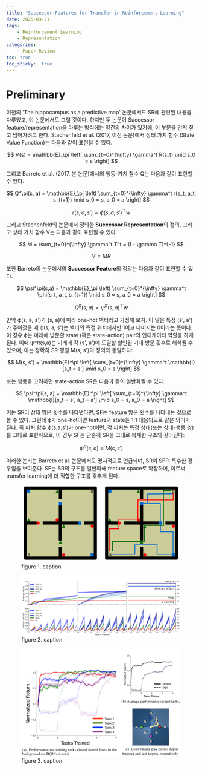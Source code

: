 ```yaml
---
title: "Successor Features for Transfer in Reinforcement Learning"
date: 2025-03-21
tags:
    - Reinforcement Learning
    - Representation
categories: 
    - Paper Review
toc: true
toc_sticky:  true
---
```


# Preliminary

이전의 'The hippocampus as a predictive map' 논문에서도 SR에 관련된 내용을 다루었고, 이 논문에서도 그럴 것이다. 하지만 두 논문이 Successor feature/representation을 다루는 방식에는 약간의 차이가 있기에, 이 부분을 먼저 짚고 넘어가려고 한다. Stachenfeld et al. (2017, 이전 논문)에서 상태 가치 함수 (State Value Function)는 다음과 같이 표현될 수 있다.

$$
V(s) = \mathbb{E}_\pi \left[ \sum_{t=0}^{\infty} \gamma^t R(s_t) \mid s_0 = s \right]
$$

그리고 Barreto et al. (2017, 본 논문)에서의 행동-가치 함수 Q는 다음과 같이 표현할 수 있다. 

$$
Q^\pi(s, a) = \mathbb{E}_\pi \left[ \sum_{t=0}^{\infty} \gamma^t r(s_t, a_t, s_{t+1}) \mid s_0 = s, a_0 = a \right]
$$

$$
r(s, a, s') = \phi(s, a, s')^\top w
$$

그리고 Stachenfeld의 논문에서 정의한 **Successor Representation**의 정의, 그리고 상태 가치 함수 V는 다음과 같이 표현될 수 있다.

$$
M = \sum_{t=0}^{\infty} \gamma^t T^t = (I - \gamma T)^{-1}
$$

$$
V = M R
$$

또한 Barreto의 논문에서의 **Successor Feature**의 정의는 다음과 같이 표현할 수 있다.

$$
\psi^\pi(s,a) = \mathbb{E}_\pi \left[ \sum_{t=0}^{\infty} \gamma^t \phi(s_t, a_t, s_{t+1}) \mid s_0 = s, a_0 = a \right]
$$

$$
Q^\pi(s,a) = \psi^\pi(s,a)^\top w
$$


만약 ϕ(s, a, s')가 (s, a)에 따라 one-hot 벡터라고 가정해 보자. 이 말은 특정 (s', a')가 주어졌을 때 ϕ(s, a, s')는 벡터의 특정 위치에서만 1이고 나머지는 0이라는 뜻이다. 이 경우 ϕ는 미래에 방문할 state (혹은 state-action) pair의 인디케이터 역할을 하게 된다. 이때 ψ^π(s,a)는 미래에 각 (s', a')에 도달할 할인된 기대 방문 횟수로 해석될 수 있으며, 이는 정확히 SR 행렬 M(s, s')의 정의와 동일하다:

$$
M(s, s') = \mathbb{E}^\pi \left[ \sum_{t=0}^{\infty} \gamma^t \mathbb{I}[s_t = s'] \mid s_0 = s \right]
$$

또는 행동을 고려하면 state-action SR은 다음과 같이 일반화될 수 있다. 

$$
\psi^\pi(s, a) = \mathbb{E}^\pi \left[ \sum_{t=0}^{\infty} \gamma^t \mathbb{I}[s_t = s', a_t = a'] \mid s_0 = s, a_0 = a \right]
$$

이는 SR이 상태 방문 횟수를 나타낸다면, SF는 feature 방문 횟수를 나타내는 것으로 볼 수 있다. 그런데 ϕ가 one-hot이면 feature와 state는 1:1 대응되므로 같은 의미가 된다. 즉 피처 함수 ϕ(s,a,s')가 one-hot이면, 각 피처는 특정 상태(또는 상태-행동 쌍)를 그대로 표현하므로, 이 경우 SF는 단순히 SR을 그대로 복제한 구조와 같아진다:

$$
\psi^\pi(s,a) \equiv M(s,s')
$$

이러한 논리는 Barreto et al. 논문에서도 명시적으로 언급되며, SR이 SF의 특수한 경우임을 보여준다. SF는 SR의 구조를 일반화해 feature space로 확장하며, 이로써 transfer learning에 더 적합한 구조를 갖추게 된다.

<figure class='align-center'>
    <img src = "/images/2025-03-21-Successor Features for Transfer in Reinforcement Learning/figure1.png" alt="">
    <figcaption>figure 1. caption</figcaption>
</figure>


<figure class='align-center'>
    <img src = "/images/2025-03-21-Successor Features for Transfer in Reinforcement Learning/figure2.png" alt="">
    <figcaption>figure 2. caption</figcaption>
</figure>

<figure class='align-center'>
    <img src = "/images/2025-03-21-Successor Features for Transfer in Reinforcement Learning/figure3.png" alt="">
    <figcaption>figure 3. caption</figcaption>
</figure>